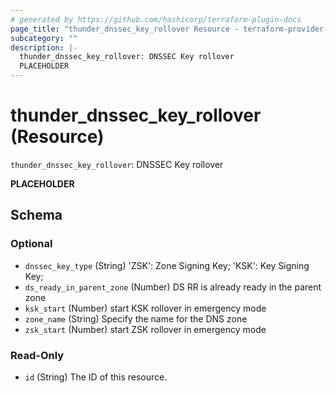 ```yaml
---
# generated by https://github.com/hashicorp/terraform-plugin-docs
page_title: "thunder_dnssec_key_rollover Resource - terraform-provider-thunder"
subcategory: ""
description: |-
  thunder_dnssec_key_rollover: DNSSEC Key rollover
  PLACEHOLDER
---
```


# thunder_dnssec_key_rollover (Resource)

`thunder_dnssec_key_rollover`: DNSSEC Key rollover

__PLACEHOLDER__



<!-- schema generated by tfplugindocs -->
## Schema

### Optional

- `dnssec_key_type` (String) 'ZSK': Zone Signing Key; 'KSK': Key Signing Key;
- `ds_ready_in_parent_zone` (Number) DS RR is already ready in the parent zone
- `ksk_start` (Number) start KSK rollover in emergency mode
- `zone_name` (String) Specify the name for the DNS zone
- `zsk_start` (Number) start ZSK rollover in emergency mode

### Read-Only

- `id` (String) The ID of this resource.


